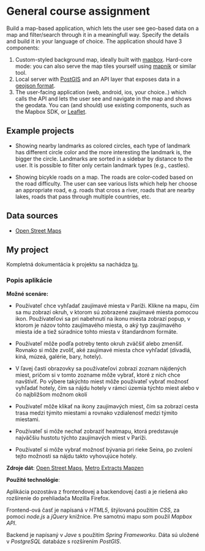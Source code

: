 # General course assignment

Build a map-based application, which lets the user see geo-based data on a map and filter/search through it in a meaningfull way. Specify the details and build it in your language of choice. The application should have 3 components:

1. Custom-styled background map, ideally built with [mapbox](http://mapbox.com). Hard-core mode: you can also serve the map tiles yourself using [mapnik](http://mapnik.org/) or similar tool.
2. Local server with [PostGIS](http://postgis.net/) and an API layer that exposes data in a [geojson format](http://geojson.org/).
3. The user-facing application (web, android, ios, your choice..) which calls the API and lets the user see and navigate in the map and shows the geodata. You can (and should) use existing components, such as the Mapbox SDK, or [Leaflet](http://leafletjs.com/).

## Example projects

- Showing nearby landmarks as colored circles, each type of landmark has different circle color and the more interesting the landmark is, the bigger the circle. Landmarks are sorted in a sidebar by distance to the user. It is possible to filter only certain landmark types (e.g., castles).

- Showing bicykle roads on a map. The roads are color-coded based on the road difficulty. The user can see various lists which help her choose an appropriate road, e.g. roads that cross a river, roads that are nearby lakes, roads that pass through multiple countries, etc.

## Data sources

- [Open Street Maps](https://www.openstreetmap.org/)

## My project

Kompletná dokumentácia k projektu sa nachádza [tu](documentation.md).

### Popis aplikácie



**Možné scenáre:** 

- Používateľ chce vyhľadať zaujímavé miesta v Paríži. Klikne na mapu, čím sa mu zobrazí okruh, v ktorom sú zobrazené zaujímavé miesta pomocou ikon. Používateľovi sa pri nabehnutí na ikonu miesta zobrazí popup, v ktorom je názov tohto zaujímavého miesta, o aký typ zaujímavého miesta ide a tiež súradnice tohto miesta v štandardnom formáte.

- Používateľ môže podľa potreby tento okruh zväčšiť alebo zmenšiť. Rovnako si môže zvoliť, aké zaujímavé miesta chce vyhľadať (divadlá, kiná, múzeá, galérie, bary, hotely).

- V ľavej časti obrazovky sa používateľovi zobrazí zoznam nájdených miest, pričom si v tomto zozname môže vybrať, ktoré z nich chce navštíviť. Po výbere takýchto miest môže používateľ vybrať možnosť vyhľadať hotely, čím sa nájdu hotely v rámci územia týchto miest alebo v čo najbližšom možnom okolí

- Používateľ môže klikať na ikony zaujímavých miest, čím sa zobrazí cesta trasa medzi týmito miestami a rovnako vzdialenosť medzi týmito miestami.

- Používateľ si môže nechať zobraziť heatmapu, ktorá predstavuje najväčšiu hustotu týchto zaujímavých miest v Paríži.

- Používateľ si môže vybrať možnosť bývania pri rieke Seina, po zvolení tejto možnosti sa nájdu takto vyhovujúce hotely.


**Zdroje dát**:
[Open Street Maps](https://www.openstreetmap.org/), 
[Metro Extracts Mapzen](https://mapzen.com/data/metro-extracts/)

**Použité technológie**: 

Aplikácia pozostáva z frontendovej a backendovej časti a je riešená ako rozšírenie do prehliadača Mozilla Firefox.

Frontend-ová časť je napísaná v _HTML5_, štýlovaná použitím _CSS_, za pomoci _node.js_ a _jQuery_ knižnice. Pre samotnú mapu som použil _Mapbox API_.

Backend je napísaný v _Jave_ s použitím _Spring Frameworku_. Dáta sú uložené v _PostgreSQL_ databáze s rozšírením _PostGIS_.